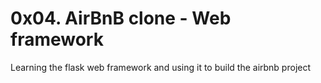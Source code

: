 # 0x04. AirBnB clone - Web framework
Learning the flask web framework and using it to build the airbnb project
